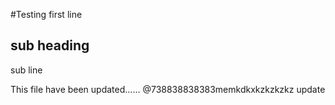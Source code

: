 #Testing
first line
## sub heading
sub line
 
This file have been updated......
@738838838383memkdkxkzkzkzkz
update 
